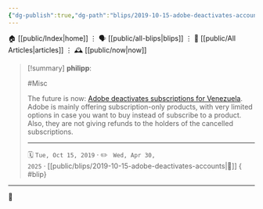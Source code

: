 ```yaml
---
{"dg-publish":true,"dg-path":"blips/2019-10-15-adobe-deactivates-accounts.md","dg-permalink":"2019/10/15/adobe-deactivates-accounts/","permalink":"/2019/10/15/adobe-deactivates-accounts/","title":"philipp @ 2019-10-15"}
---
```



<div class="transclusion internal-embed is-loaded"><div class="markdown-embed">




🏠 [[public/Index\|home]]  ⋮ 🗣️ [[public/all-blips\|blips]] ⋮  📝 [[public/All Articles\|articles]]  ⋮ 🕰️ [[public/now\|now]]


</div></div>


> [!summary] **philipp**:
>
> #Misc
>
> The future is now: [Adobe deactivates subscriptions for Venezuela](https://mobile.twitter.com/mrmedina/status/1181348462639452160). Adobe is mainly offering subscription-only products, with very limited options in case you want to buy instead of subscribe to a product. Also, they are not giving refunds to the holders of the cancelled subscriptions.
> - - -
>
> 🗓️ <code>Tue, Oct 15, 2019</code>  · ✏️ <code> Wed, Apr 30, 2025</code>  · [[public/blips/2019-10-15-adobe-deactivates-accounts\|🔗]]
{ #blip}


- - -

 👾
